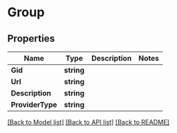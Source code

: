 # Group

## Properties
Name | Type | Description | Notes
------------ | ------------- | ------------- | -------------
**Gid** | **string** |  | 
**Url** | **string** |  | 
**Description** | **string** |  | 
**ProviderType** | **string** |  | 

[[Back to Model list]](../README.md#documentation-for-models) [[Back to API list]](../README.md#documentation-for-api-endpoints) [[Back to README]](../README.md)


